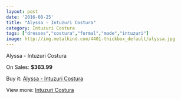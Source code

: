 ```yaml
---
layout: post
date: '2016-08-25'
title: "Alyssa - Intuzuri Costura"
category: Intuzuri Costura
tags: ["dresses","costura","formal","made","intuzuri"]
image: http://img.metalkind.com/4401-thickbox_default/alyssa.jpg
---
```

Alyssa - Intuzuri Costura

On Sales: **$363.99**
<a href="https://www.metalkind.com/en/intuzuri-costura/2019-alyssa.html"><amp-img layout="responsive" width="600" height="600" src="//img.metalkind.com/4401-thickbox_default/alyssa.jpg" alt="Alyssa - Intuzuri Costura 0" /></a>
<a href="https://www.metalkind.com/en/intuzuri-costura/2019-alyssa.html"><amp-img layout="responsive" width="600" height="600" src="//img.metalkind.com/4402-thickbox_default/alyssa.jpg" alt="Alyssa - Intuzuri Costura 1" /></a>
<a href="https://www.metalkind.com/en/intuzuri-costura/2019-alyssa.html"><amp-img layout="responsive" width="600" height="600" src="//img.metalkind.com/4403-thickbox_default/alyssa.jpg" alt="Alyssa - Intuzuri Costura 2" /></a>

Buy it: [Alyssa - Intuzuri Costura](https://www.metalkind.com/en/intuzuri-costura/2019-alyssa.html "Alyssa - Intuzuri Costura")

View more: [Intuzuri Costura](https://www.metalkind.com/en/61-intuzuri-costura "Intuzuri Costura")